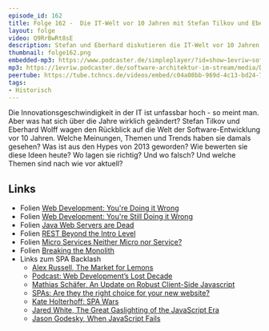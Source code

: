 ```yaml
---
episode_id: 162
title: Folge 162 -  Die IT-Welt vor 10 Jahren mit Stefan Tilkov und Eberhard Wolff - live von der RheinJUG
layout: folge
video: Q9RrBwRt8sE
description: Stefan und Eberhard diskutieren die IT-Welt vor 10 Jahren - und was sie für heute bedeutet.
thumbnail: folge162.png
embedded-mp3: https://www.podcaster.de/simpleplayer/?id=show~1evriw~software-architektur-im-stream~pod-83867ba016a0fa235bb3cadfcd&v=1682763853
mp3: https://1evriw.podcaster.de/software-architektur-im-stream/media/Die_IT-Welt_vor_10_Jahren_mit_Stefan_Tilkov_und_Eberhard_Wolff_-_live_von_der_RheinJUG.mp3
peertube: https://tube.tchncs.de/videos/embed/c04a08bb-969d-4c13-bd24-7aa756520ade
tags:
- Historisch
---
```


Die Innovationsgeschwindigkeit in der IT ist unfassbar hoch - so meint
man. Aber was hat sich über die Jahre wirklich geändert? Stefan Tilkov
und Eberhard Wolff wagen den Rückblick auf die Welt der
Software-Entwicklung vor 10 Jahren. Welche Meinungen, Themen und
Trends haben sie damals gesehen? Was ist aus den Hypes von 2013
geworden? Wie bewerten sie diese Ideen heute? Wo lagen sie richtig?
Und wo falsch? Und welche Themen sind nach wie vor aktuell?


## Links

* Folien [Web Development: You're Doing it Wrong](https://gotocon.com/berlin-2013/presentation/Web%20Development:%20You're%20Doing%20it%20Wrong)
* Folien [Web Development: You're Still Doing it Wrong](https://speakerdeck.com/stilkov/web-development-youre-still-doing-it-wrong)
* Folien [Java Web Servers are Dead](https://www.slideshare.net/ewolff/java-application-servers-are-dead)
* Folien [REST Beyond the Intro Level](https://speakerdeck.com/stilkov/rest-beyond-the-intro-level)
* Folien [ Micro Services  Neither Micro nor Service?](https://www.slideshare.net/ewolff/micro-services-neither-micro-nor-service)
* Folien [ Breaking the Monolith](https://speakerdeck.com/stilkov/breaking-the-monolith-1)
* Links zum SPA Backlash
  * [Alex Russell, The Market for
  Lemons](https://seldo.com/posts/the_case_for_frameworks)
  * [Podcast: Web Development’s Lost Decade](https://changelog.com/jsparty/263)
  * [Mathias Schäfer, An Update on Robust Client-Side
    Javascript](https://molily.de/update-on-robust-javascript/)
  * [SPAs: Are they the right choice for your new website?](https://molily.de/update-on-robust-javascript/)
  * [Kate Holterhoff: SPA Wars](https://redmonk.com/kholterhoff/2023/02/23/spa-wars/)
  * [Jared White, The Great Gaslighting of the JavaScript Era](https://www.spicyweb.dev/the-great-gaslighting-of-the-js-age/)
  * [Jason Godesky, When JavaScript Fails](https://scribe.rip/@jason.godesky/when-javascript-fails-52eef47e90db)
